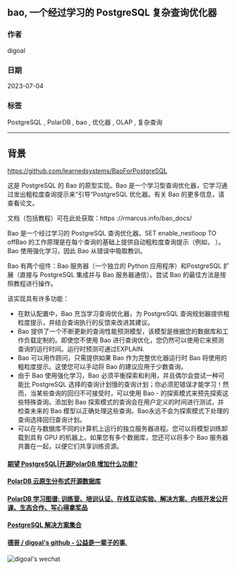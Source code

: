 ## bao, 一个经过学习的 PostgreSQL 复杂查询优化器    
                                                                    
### 作者                                              
digoal                                              
                                              
### 日期                                              
2023-07-04                                          
                                              
### 标签                                              
PostgreSQL , PolarDB , bao , 优化器 , OLAP , 复杂查询            
                                              
----                                              
                                              
## 背景    
  
https://github.com/learnedsystems/BaoForPostgreSQL  
  
  
这是 PostgreSQL 的 Bao 的原型实现。Bao 是一个学习型查询优化器，它学习通过发出粗粒度查询提示来“引导”PostgreSQL 优化器。有关 Bao 的更多信息，请查看论文。  
  
文档（包括教程）可在此处获取：https ://rmarcus.info/bao_docs/  
  
Bao 是一个经过学习的 PostgreSQL 查询优化器。SET enable_nestloop TO offBao 的工作原理是在每个查询的基础上提供自动粗粒度查询提示（例如， ）。Bao 使用强化学习，因此 Bao 从错误中吸取教训。  
  
Bao 有两个组件：Bao 服务器（一个独立的 Python 应用程序）和PostgreSQL 扩展（直接与 PostgreSQL 集成并与 Bao 服务器通信）。尝试 Bao 的最佳方法是按照教程进行操作。  
  
该实现具有许多功能：  
- 在默认配置中，Bao 充当学习查询优化器，为 PostgreSQL 查询规划器提供粗粒度提示，并结合查询执行的反馈来改进其建议。  
- Bao 提供了一个不断更新的查询性能预测模型，该模型是根据您的数据库和工作负载定制的。即使您不使用 Bao 进行查询优化，您仍然可以使用它来预测查询的运行时间。运行时预测可通过EXPLAIN.  
- Bao 可以用作顾问，只需提供如果 Bao 作为完整优化器运行时 Bao 将使用的粗粒度提示。这使您可以手动将 Bao 的建议应用于少数查询。  
- 由于 Bao 使用强化学习，Bao 必须平衡探索和利用，并且偶尔会尝试一种可能比 PostgreSQL 选择的查询计划慢的查询计划；你必须犯错误才能学习！然而，当某些查询的回归不可接受时，可以使用 Bao - 的探索模式来预先探索这些特殊查询。添加到 Bao 探索模式的查询会在用户定义的时间进行测试，并检查未来的 Bao 模型以正确处理这些查询。Bao永远不会为探索模式下处理的查询选择回归查询计划。  
- 可以在与数据库不同的计算机上运行的独立服务器进程。您可以将模型训练卸载到具有 GPU 的机器上。如果您有多个数据库，您还可以将多个 Bao 服务器共置在一起，以便它们共享训练资源。  
  
  
  
#### [期望 PostgreSQL|开源PolarDB 增加什么功能?](https://github.com/digoal/blog/issues/76 "269ac3d1c492e938c0191101c7238216")
  
  
#### [PolarDB 云原生分布式开源数据库](https://github.com/ApsaraDB "57258f76c37864c6e6d23383d05714ea")
  
  
#### [PolarDB 学习图谱: 训练营、培训认证、在线互动实验、解决方案、内核开发公开课、生态合作、写心得拿奖品](https://www.aliyun.com/database/openpolardb/activity "8642f60e04ed0c814bf9cb9677976bd4")
  
  
#### [PostgreSQL 解决方案集合](../201706/20170601_02.md "40cff096e9ed7122c512b35d8561d9c8")
  
  
#### [德哥 / digoal's github - 公益是一辈子的事.](https://github.com/digoal/blog/blob/master/README.md "22709685feb7cab07d30f30387f0a9ae")
  
  
![digoal's wechat](../pic/digoal_weixin.jpg "f7ad92eeba24523fd47a6e1a0e691b59")
  

